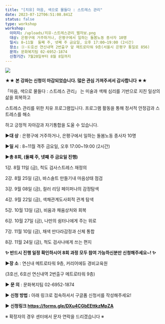 ```yaml
---
title: "[치유] 마음, 색으로 물들다 : 스트레스 관리"
date: 2023-07-12T06:51:08.841Z
status: false
type: workshop
workshop:
  이미지: /uploads/치유-스트레스관리_웹자보.png
  대상: 은평구에 거주하거나, 은평구에서 일하는 돌봄노동 종사자 10명
  일시: 8~11월  둘째 주, 넷째 주 금요일, 오후 17:00~19:00 (2시간)
  장소: ③·⑥호선 연신내역 2번출구 앞 메트로타워 9층(서울시 은평구 통일로 856)
  문의: 문화복지팀 02-6952-1874
  신청기간: 7월20일부터 8월 8일까지
---
```

![](/uploads/치유-스트레스관리_웹자보.png)

<!--StartFragment-->

**★★ 본 강좌는 신청이 마감되었습니다. 많은 관심 가져주셔서 감사합니다 ★★**

<!--EndFragment-->

「마음, 색으로 물들다 : 스트레스 관리」 는 미술과 색채 심리를 기반으로 지친 일상의 삶을 회복하고 

스트레스 관리를 위한  치유 프로그램입니다. 프로그램 활동을 통해 정서적 안정감과 스트레스를 해소

하고 긍정적 자아감과 자기통합을 도울 수 있습니다.

**▶대 상** : 은평구에 거주하거나, 은평구에서 일하는 돌봄노동 종사자 10명

**▶일 시** : 8\~11월 격주 금요일, 오후 17:00\~19:00 (2시간)

**▶총 8회,  (둘째 주, 넷째 주 금요일 진행)**

 1강. 8월 11일 (금), 척도 검사스트레스 재정의

2강. 8월 25일 (금), 바스솔트 만들기내 마음상태 점검

3강. 9월 08일 (금), 컬러 리딩 페이퍼나의 감정탐색

4강. 9월 22일 (금), 색채관계도사회적 관계 탐색

5강. 10월 13일 (금), 비움과 채움상처와 회복

6강. 10월 27일 (금), 나만의 쉼터나에게 주는 위로

7강. 11월 10일 (금), 채색 만다라감정과 신체 통합

8강. 11월 24일 (금), 척도 검사나에게 쓰는 편지

**✨ 반드시 진행 일정 확인하시어 8회 과정 모두 참여 가능하신분만 신청해주세요~! ✨**

**▶장 소** : 연신내 메트로타워 9층, 커리어에듀 경비교육원 

(3호선, 6호선 연신내역 2번출구 메트로타워 9층)

**▶ 문 의** : 문화복지팀 02-6952-1874

**▶ 신청 방법 :** 아래 링크로 접속하셔서 구글폼 신청서를 작성해주세요!

**▶ 신청링크 https://forms.gle/DXu4CGbEEttkzMpZA**

※ 확정자의 경우 센터에서 문자 연락을 드리겠습니다 ※